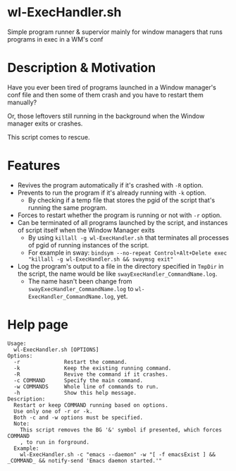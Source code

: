 # wl-ExecHandler.sh
Simple program runner & supervior mainly for window managers that runs programs in exec in a WM's conf

# Description & Motivation

Have you ever been tired of programs launched in a Window manager's conf file and then some of them crash and you have to restart them manually?

Or, those leftovers still running in the background when the Window manager exits or crashes.

This script comes to rescue.

# Features
- Revives the program automatically if it's crashed with `-R` option.
- Prevents to run the program if it's already running with `-k` option.
  - By checking if a temp file that stores the pgid of the script that's running the same program.    
- Forces to restart whether the program is running or not with `-r` option.
- Can be terminated of all programs launched by the script, and instances of script itself when the Window Manager exits
  - By using `killall -g wl-ExecHandler.sh` that terminates all processes of pgid of running instances of the script.
  - For example in sway: `bindsym --no-repeat Control+Alt+Delete exec "killall -g wl-ExecHandler.sh && swaymsg exit"`
- Log the program's output to a file in the directory specified in `TmpDir` in the script, the name would be like `swayExecHandler_CommandName.log`.
  - The name hasn't been change from `swayExecHandler_CommandName.log` to `wl-ExecHandler_CommandName.log`, yet.

# Help page
```
Usage:
  wl-ExecHandler.sh [OPTIONS]
Options:
  -r              Restart the command.
  -k              Keep the existing running command.
  -R              Revive the command if it crashes.
  -c COMMAND      Specify the main command.
  -w COMMANDS     Whole line of commands to run.
  -h              Show this help message.
Description:
  Restart or keep COMMAND running based on options.
  Use only one of -r or -k.
  Both -c and -w options must be specified.
  Note:
    This script removes the BG '&' symbol if presented, which forces COMMAND
    , to run in forground.
  Example:
    wl-ExecHandler.sh -c "emacs --daemon" -w "[ -f emacsExist ] && _COMMAND_ && notify-send 'Emacs daemon started.'"
```
